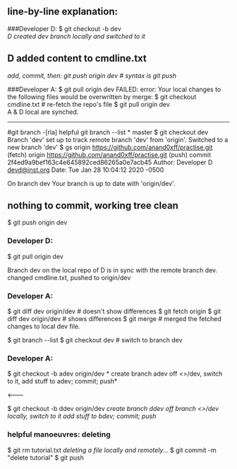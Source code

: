 ## line-by-line explanation:

###Developer D:
$ git checkout -b dev   
*D created dev branch locally and switched to it*  

## D added content to cmdline.txt
*add, commit, then: git push origin dev  # syntax is  git push <remote> <branch>*  

###Developer A:
$ git pull origin dev   FAILED: 
        error: Your local changes to the following files would be overwritten by merge:
$ git checkout cmdline.txt  # re-fetch the repo's file
$ git pull origin dev  
A & D local are synched.

-------------
#git branch -[rla] helpful
 git branch --list
        * master
$ git checkout dev
Branch 'dev' set up to track remote branch 'dev' from 'origin'.
Switched to a new branch 'dev'
$ gs
origin	https://github.com/anand0xff/practise.git (fetch)
origin	https://github.com/anand0xff/practise.git (push)
commit 2f4ed9a9bef163c4e645892ced86265a0e7acb45
Author: Developer D <devd@inst.org>
Date:   Tue Jan 28 10:04:12 2020 -0500

On branch dev
Your branch is up to date with 'origin/dev'.

nothing to commit, working tree clean
-------------
$ git push origin dev

### Developer D:
$ git pull origin dev

Branch dev on the local repo of D is in sync with the remote branch dev.
changed cmdline.txt, pushed to origin/dev

### Developer A:
$ git diff dev origin/dev  # doesn't show differences
$ git fetch origin
$ git diff dev origin/dev  # shows differences
$ git merge  # merged the fetched changes to local dev file.

$ git branch --list
$ git checkout dev  # switch to branch dev

### Developer A:
$ git checkout -b adev origin/dev  * create branch adev off <<origin>>/dev, switch to it,
add stuff to adev; commit; push*  

<---

$ git checkout -b ddev origin/dev  *create branch ddev off branch <<origin>>/dev locally, switch to it
add stuff to bdev; commit; push*


### helpful manoeuvres: deleting
$ git rm tutorial.txt  *deleting a file locally and remotely...*
$ git commit -m "delete tutorial"
$ git push
